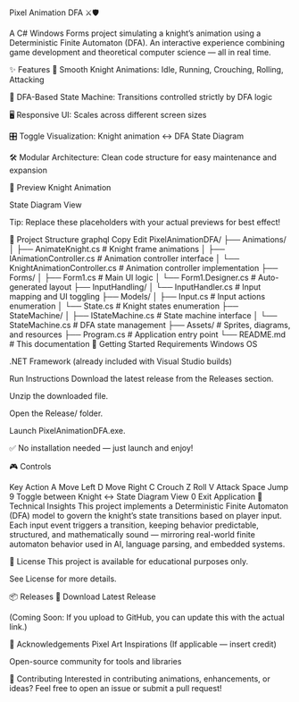 Pixel Animation DFA ⚔️🛡️

A C# Windows Forms project simulating a knight’s animation using a Deterministic Finite Automaton (DFA).
An interactive experience combining game development and theoretical computer science — all in real time.

✨ Features
🎥 Smooth Knight Animations: Idle, Running, Crouching, Rolling, Attacking

🧠 DFA-Based State Machine: Transitions controlled strictly by DFA logic

🖥️ Responsive UI: Scales across different screen sizes

🎛️ Toggle Visualization: Knight animation ↔ DFA State Diagram

🛠️ Modular Architecture: Clean code structure for easy maintenance and expansion

📸 Preview
Knight Animation

State Diagram View

Tip: Replace these placeholders with your actual previews for best effect!

📂 Project Structure
graphql
Copy
Edit
PixelAnimationDFA/
├── Animations/
│   ├── AnimateKnight.cs             # Knight frame animations
│   ├── IAnimationController.cs      # Animation controller interface
│   └── KnightAnimationController.cs # Animation controller implementation
├── Forms/
│   ├── Form1.cs                      # Main UI logic
│   └── Form1.Designer.cs             # Auto-generated layout
├── InputHandling/
│   └── InputHandler.cs               # Input mapping and UI toggling
├── Models/
│   ├── Input.cs                      # Input actions enumeration
│   └── State.cs                      # Knight states enumeration
├── StateMachine/
│   ├── IStateMachine.cs              # State machine interface
│   └── StateMachine.cs               # DFA state management
├── Assets/                           # Sprites, diagrams, and resources
├── Program.cs                        # Application entry point
└── README.md                         # This documentation
🚀 Getting Started
Requirements
Windows OS

.NET Framework (already included with Visual Studio builds)

Run Instructions
Download the latest release from the Releases section.

Unzip the downloaded file.

Open the Release/ folder.

Launch PixelAnimationDFA.exe.

✅ No installation needed — just launch and enjoy!

🎮 Controls

Key	Action
A	Move Left
D	Move Right
C	Crouch
Z	Roll
V	Attack
Space	Jump
9	Toggle between Knight ↔ State Diagram View
0	Exit Application
📖 Technical Insights
This project implements a Deterministic Finite Automaton (DFA) model to govern the knight’s state transitions based on player input.
Each input event triggers a transition, keeping behavior predictable, structured, and mathematically sound — mirroring real-world finite automaton behavior used in AI, language parsing, and embedded systems.

📜 License
This project is available for educational purposes only.

See License for more details.

📦 Releases
🔖 Download Latest Release

(Coming Soon: If you upload to GitHub, you can update this with the actual link.)

🤝 Acknowledgements
Pixel Art Inspirations (If applicable — insert credit)

Open-source community for tools and libraries

🌟 Contributing
Interested in contributing animations, enhancements, or ideas?
Feel free to open an issue or submit a pull request!